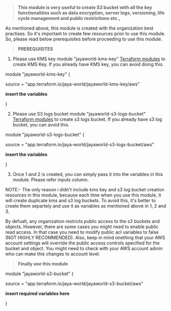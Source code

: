 > **This module is very useful to create S3 bucket with all the key functionalities such as data encryption, server logs, versioning, life cycle management and public restrictions etc.,** 

As mentioned above, this module is created with the organization best practises. So it's important to create few resources prior to use this module. So, please read below prerequisites before proceeding to use this module.

 > **PREREQUISITES**
 
 1) Please use KMS key module "jayaworld-kms-key" [Terraform modules](https://registry.terraform.io/modules) to create KMS Key. If you already have KMS key, you can avoid doing this. 
  
  module "jayaworld-kms-key" {

  source  = "app.terraform.io/jaya-world/jayaworld-kms-key/aws"
  
  **insert the variables**

  }

 2) Please use S3 logs bucket module "jayaworld-s3-logs-bucket" [Terraform modules](https://registry.terraform.io/modules) to create s3 logs bucket. If you already have s3 log bucket, you can avoid this. 

  module "jayaworld-s3-logs-bucket" {

  source  = "app.terraform.io/jaya-world/jayaworld-s3-logs-bucket/aws"

  **insert the variables**

  }

 3) Once 1 and 2 is created, you can simply pass it into the variables in this module. Please refer inputs column. 

 NOTE:- The only reason i didn't include kms key and s3 log bucket creation resources in this module, because each time when you use this module, it will create duplicate kms and s3 log buckets. To avoid this, it's better to create them separtely and use it as variables as mentioned above in 1, 2 and 3. 

 By defualt, any organization restricts public access to the s3 buckets and objects. However, there are some cases you might need to enable public read access. In that case you need to modify public acl variables to false (NOT HIGHLY RECOMMENDED). Also, keep in mind onething that your AWS account settings will override the public access controls specified for the bucket and object. You might need to check with your AWS account admin who can make this changes to account level. 

 > **Finally use this module**

 module "jayaworld-s3-bucket" {

  source  = "app.terraform.io/jaya-world/jayaworld-s3-bucket/aws"
  
  **insert required variables here**

 }
